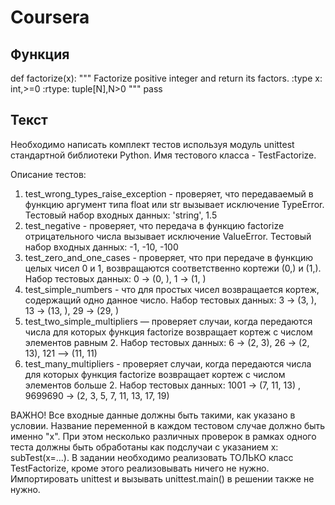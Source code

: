 # Coursera

## Функция

def factorize(x):
    """ 
    Factorize positive integer and return its factors.
    :type x: int,>=0
    :rtype: tuple[N],N>0
    """
    pass

## Текст

Необходимо написать комплект тестов используя модуль unittest стандартной библиотеки Python. Имя тестового класса - TestFactorize.  

Описание тестов:

1. test_wrong_types_raise_exception - проверяет, что передаваемый в функцию аргумент типа float или str вызывает исключение TypeError. Тестовый набор входных данных:  'string',  1.5
2. test_negative - проверяет, что передача в функцию factorize отрицательного числа вызывает исключение ValueError. Тестовый набор входных данных:   -1,  -10,  -100
3. test_zero_and_one_cases - проверяет, что при передаче в функцию целых чисел 0 и 1, возвращаются соответственно кортежи (0,) и (1,). Набор тестовых данных: 0 → (0, ),  1 → (1, )
4. test_simple_numbers - что для простых чисел возвращается кортеж, содержащий одно данное число. Набор тестовых данных: 3 → (3, ),  13 → (13, ),   29 → (29, )
5. test_two_simple_multipliers — проверяет случаи, когда передаются числа для которых функция factorize возвращает кортеж с числом элементов равным 2. Набор тестовых данных: 6 → (2, 3),   26 → (2, 13),   121 --> (11, 11)
6. test_many_multipliers - проверяет случаи, когда передаются числа для которых функция factorize возвращает кортеж с числом элементов больше 2. Набор тестовых данных: 1001 → (7, 11, 13) ,   9699690 → (2, 3, 5, 7, 11, 13, 17, 19)


ВАЖНО!  Все входные данные должны быть такими, как указано в условии. Название переменной в каждом тестовом случае должно быть именно "x". При этом несколько различных проверок в рамках одного теста должны быть обработаны как подслучаи с указанием x: subTest(x=...). В задании необходимо реализовать ТОЛЬКО класс TestFactorize, кроме этого реализовывать ничего не нужно. Импортировать unittest и вызывать unittest.main() в решении также не нужно.


